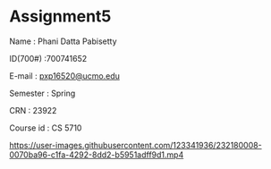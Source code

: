 # Assignment5

Name : Phani Datta Pabisetty

ID(700#) :700741652

E-mail : pxp16520@ucmo.edu

Semester : Spring

CRN : 23922

Course id : CS 5710



https://user-images.githubusercontent.com/123341936/232180008-0070ba96-c1fa-4292-8dd2-b5951adff9d1.mp4


